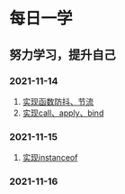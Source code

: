# 每日一学

## 努力学习，提升自己

### 2021-11-14

1. [实现函数防抖、节流](https://github.com/myadmin/one-question-per-day/blob/main/JavaScript/%E5%87%BD%E6%95%B0%E8%8A%82%E6%B5%81%E3%80%81%E9%98%B2%E6%8A%96.md)
2. [实现call、apply、bind](https://github.com/myadmin/one-question-per-day/blob/main/JavaScript/call%E3%80%81apply%E3%80%81bind.md)

### 2021-11-15

1. [实现instanceof](https://github.com/myadmin/one-question-per-day/blob/main/JavaScript/instanceof.md)

### 2021-11-16
